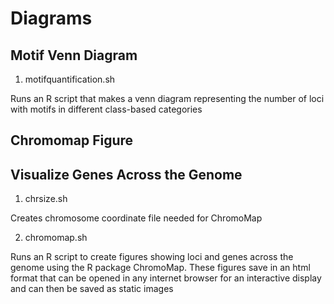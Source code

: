 # Diagrams

## Motif Venn Diagram

1. motifquantification.sh

Runs an R script that makes a venn diagram representing the number of loci with motifs in different class-based categories

## Chromomap Figure

## Visualize Genes Across the Genome

1. chrsize.sh

Creates chromosome coordinate file needed for ChromoMap

2. chromomap.sh

Runs an R script to create figures showing loci and genes across the genome using the R package ChromoMap. These figures save in an html format that can be opened in any internet browser for an interactive display and can then be saved as static images
